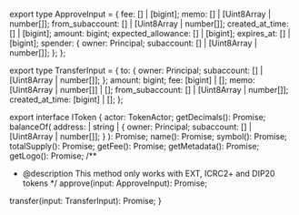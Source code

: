 export type ApproveInput = {
  fee: [] | [bigint];
  memo: [] | [Uint8Array | number[]];
  from_subaccount: [] | [Uint8Array | number[]];
  created_at_time: [] | [bigint];
  amount: bigint;
  expected_allowance: [] | [bigint];
  expires_at: [] | [bigint];
  spender: {
    owner: Principal;
    subaccount: [] | [Uint8Array | number[]];
  };
};

export type TransferInput = {
  to: {
    owner: Principal;
    subaccount: [] | [Uint8Array | number[]];
  };
  amount: bigint;
  fee: [bigint] | [];
  memo: [Uint8Array | number[]] | [];
  from_subaccount: [] | [Uint8Array | number[]];
  created_at_time: [bigint] | [];
};

export interface IToken {
  actor: TokenActor;
  getDecimals(): Promise<number>;
  balanceOf(
    address:
      | string
      | {
          owner: Principal;
          subaccount: [] | [Uint8Array | number[]];
        }
  ): Promise<number>;
  name(): Promise<string>;
  symbol(): Promise<string>;
  totalSupply(): Promise<number>;
  getFee(): Promise<bigint>;
  getMetadata(): Promise<any>;
  getLogo(): Promise<string>;
  /**
   * @description This method only works with EXT, ICRC2+ and DIP20 tokens
   */
  approve(input: ApproveInput): Promise<bigint>;

  transfer(input: TransferInput): Promise<bigint>;
}
